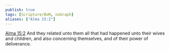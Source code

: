 ```yaml
---
publish: true
tags: [Scripture/BoM, noGraph]
aliases: ["Alma 15:2"]
---
```

[Alma 15:2](https://churchofjesuschrist.org/study/scriptures/bofm/alma/15?lang=eng&id=p2#p2) And they related unto them all that had happened unto their wives and children, and also concerning themselves, and of their power of deliverance.
